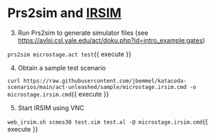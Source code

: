 # Prs2sim and [IRSIM](http://opencircuitdesign.com/irsim/index.html)

3. Run Prs2sim to generate simulator files (see https://avlsi.csl.yale.edu/act/doku.php?id=intro_example:gates)

`prs2sim microstage.act test`{{ execute }}

4. Obtain a sample test scenario

`curl https://raw.githubusercontent.com/jbemmel/katacoda-scenarios/main/act-unleashed/sample/microstage.irsim.cmd -o microstage.irsim.cmd`{{ execute }}

5. Start IRSIM using VNC

`web_irsim.sh scmos30 test.sim test.al -@ microstage.irsim.cmd`{{ execute }}
